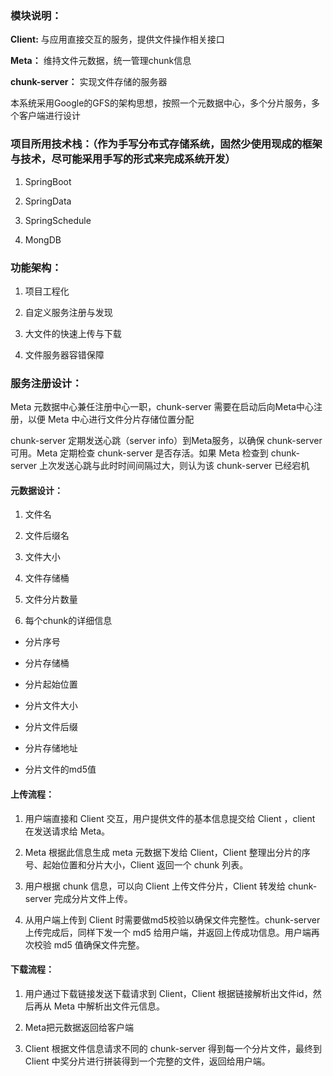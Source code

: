 ### 模块说明：
**Client:** 与应用直接交互的服务，提供文件操作相关接口

**Meta：** 维持文件元数据，统一管理chunk信息

**chunk-server：** 实现文件存储的服务器

本系统采用Google的GFS的架构思想，按照一个元数据中心，多个分片服务，多个客户端进行设计

### 项目所用技术栈：（作为手写分布式存储系统，固然少使用现成的框架与技术，尽可能采用手写的形式来完成系统开发）
1. SpringBoot

2. SpringData

3. SpringSchedule

4. MongDB

### 功能架构：
1. 项目工程化

2. 自定义服务注册与发现

3. 大文件的快速上传与下载

4. 文件服务器容错保障

### 服务注册设计：
Meta 元数据中心兼任注册中心一职，chunk-server 需要在启动后向Meta中心注册，以便 Meta 中心进行文件分片存储位置分配

chunk-server 定期发送心跳（server info）到Meta服务，以确保 chunk-server 可用。Meta 定期检查 chunk-server 是否存活。如果 Meta 检查到 chunk-server 上次发送心跳与此时时间间隔过大，则认为该 chunk-server 已经宕机

#### 元数据设计：

1. 文件名

2. 文件后缀名

3. 文件大小

4. 文件存储桶

5. 文件分片数量

6. 每个chunk的详细信息

* 分片序号

* 分片存储桶

* 分片起始位置

* 分片文件大小

* 分片文件后缀

* 分片存储地址

* 分片文件的md5值

#### 上传流程：

1. 用户端直接和 Client 交互，用户提供文件的基本信息提交给 Client ，client 在发送请求给 Meta。

2. Meta 根据此信息生成 meta 元数据下发给 Client，Client 整理出分片的序号、起始位置和分片大小，Client 返回一个 chunk 列表。

3. 用户根据 chunk 信息，可以向 Client 上传文件分片，Client 转发给 chunk-server 完成分片文件上传。

4. 从用户端上传到 Client 时需要做md5校验以确保文件完整性。chunk-server 上传完成后，同样下发一个 md5 给用户端，并返回上传成功信息。用户端再次校验 md5 值确保文件完整。


#### 下载流程：
1. 用户通过下载链接发送下载请求到 Client，Client 根据链接解析出文件id，然后再从 Meta 中解析出文件元信息。

2. Meta把元数据返回给客户端

3. Client 根据文件信息请求不同的 chunk-server 得到每一个分片文件，最终到 Client 中奖分片进行拼装得到一个完整的文件，返回给用户端。

